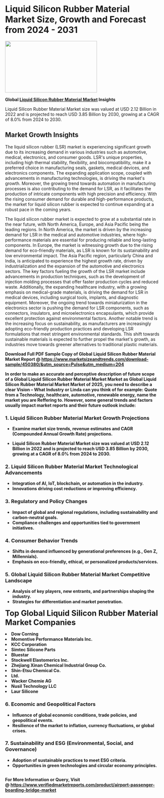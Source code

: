 <H1>Liquid Silicon Rubber Material Market Size, Growth and Forecast from 2024 - 2031</H1><img class="aligncenter size-medium wp-image-584254" src="https://thirdeyenews.in/wp-content/uploads/2024/09/Global-Market-Research-300x168.jpeg" alt="" width="300" height="168" /><p><strong>Global&nbsp;<a href="https://www.marketsizeandtrends.com/download-sample/450380/&amp;utm_source=Pulse&amp;utm_medium=204">Liquid Silicon Rubber Material Market</a> Insights</strong></p><p>Liquid Silicon Rubber Material Market size was valued at USD 2.12 Billion in 2022 and is projected to reach USD 3.85 Billion by 2030, growing at a CAGR of 8.0% from 2024 to 2030.</p><p><h2>Market Growth Insights</h2> <p>The liquid silicon rubber (LSR) market is experiencing significant growth due to its increasing demand in various industries such as automotive, medical, electronics, and consumer goods. LSR's unique properties, including high thermal stability, flexibility, and biocompatibility, make it a preferred choice in manufacturing seals, gaskets, medical devices, and electronics components. The expanding application scope, coupled with advancements in manufacturing technologies, is driving the market's growth. Moreover, the growing trend towards automation in manufacturing processes is also contributing to the demand for LSR, as it facilitates the production of intricate components with high precision and efficiency. With the rising consumer demand for durable and high-performance products, the market for liquid silicon rubber is expected to continue expanding at a robust pace in the coming years.</p> <p><strong></strong></p> <p>The liquid silicon rubber market is expected to grow at a substantial rate in the near future, with North America, Europe, and Asia Pacific being the leading regions. In North America, the market is driven by the increasing demand for LSR in the medical and automotive industries, where high-performance materials are essential for producing reliable and long-lasting components. In Europe, the market is witnessing growth due to the rising demand for eco-friendly materials, as LSR is known for its sustainability and low environmental impact. The Asia Pacific region, particularly China and India, is anticipated to experience the highest growth rate, driven by industrialization and the expansion of the automotive and electronics sectors. The key factors fueling the growth of the LSR market include advancements in production techniques, such as the development of injection molding processes that offer faster production cycles and reduced waste. Additionally, the expanding healthcare industry, with a growing emphasis on medical-grade materials, is driving the demand for LSR in medical devices, including surgical tools, implants, and diagnostic equipment. Moreover, the ongoing trend towards miniaturization in the electronics sector is pushing the demand for LSR components, such as connectors, insulators, and microelectronics encapsulants, which provide excellent protection against environmental factors. Another notable trend is the increasing focus on sustainability, as manufacturers are increasingly adopting eco-friendly production practices and developing LSR formulations that meet stringent environmental standards. This shift towards sustainable materials is expected to further propel the market's growth, as industries move towards greener alternatives to traditional plastic materials. <p><strong></p><p><span class=""><strong>Download Full PDF Sample Copy of Global Liquid Silicon Rubber Material Market Report</strong> @ <a href="https://www.marketsizeandtrends.com/download-sample/450380/&amp;utm_source=Pulse&amp;utm_medium=204" target="_blank">https://www.marketsizeandtrends.com/download-sample/450380/&amp;utm_source=Pulse&amp;utm_medium=204</a></span></p><p>In order to make an accurate and perceptive description of future scope of a Global&nbsp;Liquid Silicon Rubber Material Market Market as Global&nbsp;Liquid Silicon Rubber Material Market Market of 2025, you need to describe a clear Vision &ndash; What Industry or Linda can you think of for example: Quote from a Technology, healthcare, automotive, renewable energy, name the market you are Reffering to. However, some general trends and factors usually impact market reports and their future outlook include:</p><h3>1.&nbsp;<strong>Liquid Silicon Rubber Material Market Growth Projections</strong></h3><ul><li>Examine market size trends, revenue estimates and CAGR (Compounded Annual Growth Rate) projections.</li><li><p>Liquid Silicon Rubber Material Market size was valued at USD 2.12 Billion in 2022 and is projected to reach USD 3.85 Billion by 2030, growing at a CAGR of 8.0% from 2024 to 2030.</p></li></ul><h3>2.&nbsp;<strong>Liquid Silicon Rubber Material Market Technological Advancements</strong></h3><ul><li>Integration of AI, IoT, blockchain, or automation in the industry.</li><li>Innovations driving cost reductions or improving efficiency.</li></ul><h3>3.&nbsp;<strong>Regulatory and Policy Changes</strong></h3><ul><li>Impact of global and regional regulations, including sustainability and carbon-neutral goals.</li><li>Compliance challenges and opportunities tied to government initiatives.</li></ul><h3>4.&nbsp;<strong>Consumer Behavior Trends</strong></h3><ul><li>Shifts in demand influenced by generational preferences (e.g., Gen Z, Millennials).</li><li>Emphasis on eco-friendly, ethical, or personalized products/services.</li></ul><h3>5.&nbsp;<strong>Global Liquid Silicon Rubber Material Market Competitive Landscape</strong></h3><ul><li>Analysis of key players, new entrants, and partnerships shaping the industry.</li><li>Strategies for differentiation and market penetration.</li></ul><p data-pm-slice="1 1 []"><span style="color: inherit; font-family: inherit; font-size: 25px;">Top Global Liquid Silicon Rubber Material Market Companies</span></p><div class="" data-test-id=""><p><li>Dow Corning</li><li> Momentive Performance Materials Inc.</li><li> KCC Corporation</li><li> Simtec Silicone Parts</li><li> Bluestar</li><li> Stockwell Elastomerics Inc.</li><li> Zhejiang Xinan Chemical Industrial Group Co.</li><li> Shin-Etsu Chemical Co.</li><li> Ltd.</li><li> Wacker Chemie AG</li><li> Nusil Technology LLC</li><li> Laur Silicone</li></p></div><h3>6.&nbsp;<strong>Economic and Geopolitical Factors</strong></h3><ul><li>Influence of global economic conditions, trade policies, and geopolitical events.</li><li>Resilience of the market to inflation, currency fluctuations, or global crises.</li></ul><h3>7.&nbsp;<strong>Sustainability and ESG (Environmental, Social, and Governance)</strong></h3><ul><li>Adoption of sustainable practices to meet ESG criteria.</li><li>Opportunities in green technologies and circular economy principles.</li></ul><h2><strong style="font-size: 14px;">For More Information or Query, Visit @&nbsp;</strong><a style="background-color: #ffffff; font-size: 14px;" href="https://www.marketsizeandtrends.com/report/liquid-silicon-rubber-material-market/" target="_blank">https://www.verifiedmarketreports.com/product/airport-passenger-boarding-bridge-market</a></h2>
